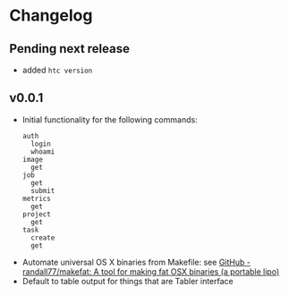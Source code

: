 # Changelog

## Pending next release

* added `htc version`

## v0.0.1

* Initial functionality for the following commands:
  ```
  auth
    login
    whoami
  image
    get
  job
    get
    submit
  metrics
    get
  project
    get
  task
    create
    get
  ```
* Automate universal OS X binaries from Makefile: see [GitHub - randall77/makefat: A tool for making fat OSX binaries (a portable lipo)](https://github.com/randall77/makefat)
* Default to table output for things that are Tabler interface
